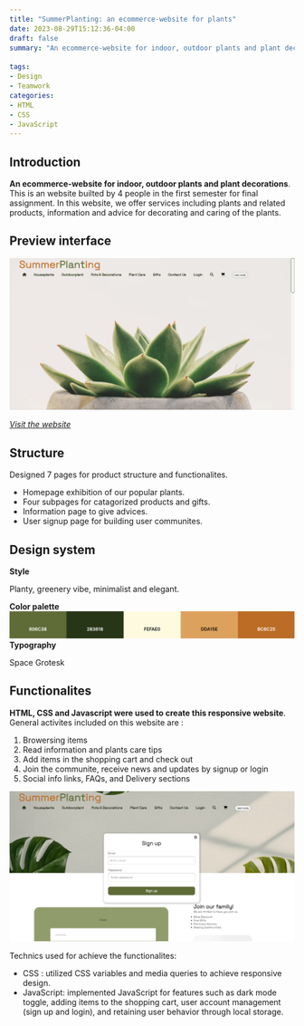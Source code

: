 ```yaml
---
title: "SummerPlanting: an ecommerce-website for plants"
date: 2023-08-29T15:12:36-04:00
draft: false
summary: "An ecommerce-website for indoor, outdoor plants and plant decorations"

tags:
- Design
- Teamwork
categories:
- HTML
- CSS
- JavaScript
---
```



## Introduction
**An ecommerce-website for indoor, outdoor plants and plant decorations**. 
This is an website builted by 4 people in the first semester for final assignment. In this website, we offer services including plants and related products, information and advice for decorating and caring of the plants.


## Preview interface
![Home page preview](homepage.png)

*[Visit the website](https://coruscating-zuccutto-dc36f8.netlify.app/)*

## Structure
Designed 7 pages for product structure and functionalites.
- Homepage exhibition of our popular plants.
- Four subpages for catagorized products and gifts.
- Information page to give advices.
- User signup page for building user communites.

## Design system
**Style**   

Planty, greenery vibe, minimalist and elegant.  

**Color palette**
![Color palette](color.png)   
**Typography**   

Space Grotesk

## Functionalites 
**HTML, CSS and Javascript were used to create this responsive website**. 
General activites included on this website are : 
1. Browersing items
2. Read information and plants care tips
3. Add items in the shopping cart and check out
4. Join the communite, receive news and updates by signup or login
5. Social info links, FAQs, and Delivery sections  

![Sign up page](plantsignup.jpg)   

Technics used for achieve the functionalites:

- CSS : utilized CSS variables and media queries to achieve responsive design.
- JavaScript: implemented JavaScript for features such as dark mode toggle, adding items to the shopping cart, user account management (sign up and login), and retaining user behavior through local storage.
